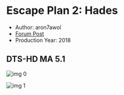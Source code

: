 # Escape Plan 2: Hades

* Author: aron7awol
* [Forum Post](https://www.avsforum.com/threads/bass-eq-for-filtered-movies.2995212/post-58252956)
* Production Year: 2018

## DTS-HD MA 5.1

![img 0](https://i.imgur.com/6YWNdsx.jpg)

![img 1](https://i.imgur.com/NkVTEWd.png)

